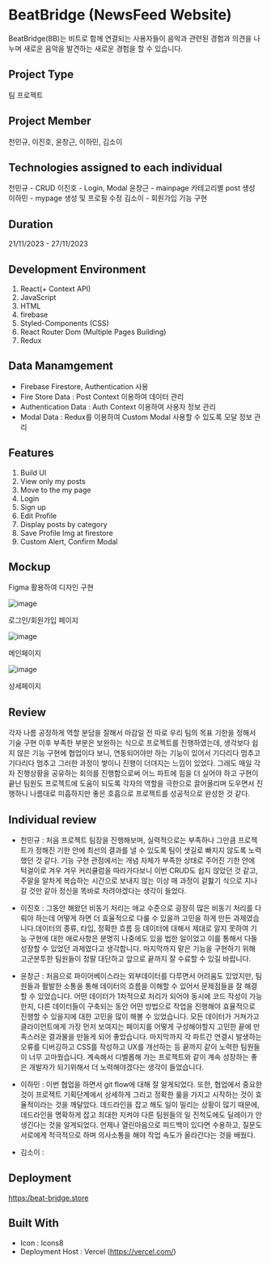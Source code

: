 # BeatBridge (NewsFeed Website)
BeatBridge(BB)는 비트로 함께 연결되는 사용자들이 음악과 관련된 경험과 의견을 나누며 새로운 음악을 발견하는 새로운 경험을 할 수 있습니다. 

## Project Type
팀 프로젝트

## Project Member
천민규, 이진호, 윤창근, 이하민, 김소이

## Technologies assigned to each individual
천민규 - CRUD
이진호 - Login, Modal
윤창근 - mainpage 카테고리별 post 생성
이하민 - mypage 생성 및 프로필 수정
김소이 - 회원가입 기능 구현

##  Duration
21/11/2023 - 27/11/2023

## Development Environment
1. React(+ Context API)
2. JavaScript
3. HTML
4. firebase
5. Styled-Components (CSS)
6. React Router Dom (Multiple Pages Building)
7. Redux

## Data Manamgement
- Firebase Firestore, Authentication 사용
- Fire Store Data : Post Context 이용하여 데이터 관리
- Authentication Data : Auth Context 이용하여 사용자 정보 관리
- Modal Data : Redux를 이용하여 Custom Modal 사용할 수 있도록 모달 정보 관리

## Features
1. Build UI
2. View only my posts
3. Move to the my page
4. Login
5. Sign up
6. Edit Profile
7. Display posts by category
8. Save Profile Img at firestore
9. Custom Alert, Confirm Modal 

## Mockup
Figma 활용하여 디자인 구현

![image](https://github.com/dygmm4288/team-newsfeed/assets/145360585/85d0831b-2a2e-4689-8e79-c1a943365fe4)
<p>로그인/회원가입 페이지</p>


![image](https://github.com/dygmm4288/team-newsfeed/assets/145360585/2c73abe0-7223-4068-b591-be4a7db69abb)
<p>메인페이지</p>

![image](https://github.com/dygmm4288/team-newsfeed/assets/145360585/e3132974-b560-4f1a-9099-421f6b0ddb45)
<p>상세페이지</p>

## Review
각자 나름 공정하게 역할 분담을 잘해서 마감일 전 따로 우리 팀의 목표 기한을 정해서 기술 구현 이후
부족한 부분은 보완하는 식으로 프로젝트를 진행하였는데, 생각보다 쉽지 않은 기능 구현에 협업이다 보니, 
연동되어야만 하는 기능이 있어서 기다리다 멈추고 기다리다 멈추고 그러한 과정이 쌓이니 진행이 더뎌지는 느낌이 있었다.
그래도 매일 각자 진행상황을 공유하는 회의를 진행함으로써 어느 파트에 힘을 더 실어야 하고 구현이 끝난 팀원도
프로젝트에 도움이 되도록 각자의 역할을 극한으로 끌어올리며 도우면서 진행하니 나름대로 미흡하지만 
좋은 호흡으로 프로젝트를 성공적으로 완성한 것 같다.

## Individual review
- 천민규 : 처음 프로젝트 팀장을 진행해보며, 실력적으로는 부족하나 그만큼 프로젝트가 정해진 기한 안에 최선의 결과를 낼 수 있도록 팀이 샛길로 빠지지 않도록 노력했던 것 같다.
        기능 구현 관점에서는 개념 자체가 부족한 상태로 주어진 기한 안에 턱걸이로 겨우 겨우 커리큘럼을 따라가다보니 이번 CRUD도 쉽지 않았던 것 같고,
        주말을 알차게 복습하는 시간으로 보내지 않는 이상 매 과정이 겉핧기 식으로 지나갈 것만 같아 정신을 똑바로 차려야겠다는 생각이 들었다.
- 이진호 :  그동안 해왔던 비동기 처리는 애교 수준으로 굉장히 많은 비동기 처리를 다뤄야 하는데 어떻게 하면 더 효율적으로 다룰 수 있을까 고민을 하게 만든 과제였습니다.데이터의 종류, 타입, 정확한 흐름 등 데이터에 대해서 제대로 알지 못하여 기능 구현에 대한 애로사항은 분명히 나중에도 있을 법한 일이었고 이를 통해서 다들 성장할 수 있었던 과제였다고 생각합니다. 마지막까지 맡은 기능을 구현하기 위해 고군분투한 팀원들이 정말 대단하고 앞으로 끝까지 잘 수료할 수 있길 바랍니다.

- 윤창근 : 처음으로 파이어베이스라는 외부데이터를 다루면서 어려움도 있었지만, 팀원들과 활발한 소통을 통해 데이터의 흐름을 이해할 수 있어서 문제점들을 잘 해결할 수 있었습니다.
        어떤 데이터가 1차적으로 처리가 되어야 동시에 코드 작성이 가능한지, 다른 데이터들이 구축되는 동안 어떤 방법으로 작업을 진행해야 효율적으로 진행할 수 있을지에 대한 고민을 많이
        해볼 수 있었습니다.
        모든 데이터가 거쳐가고 클라이언트에게 가장 먼저 보여지는 페이지를 어떻게 구성해야할지 고민한 끝에 만족스러운 결과물을 만들게 되어 좋았습니다.
        마지막까지 각 파트간 연결시 발생하는 오류를 디버깅하고 CSS를 작성하고 UX를 개선하는 등 끝까지 같이 노력한 팀원들이 너무 고마웠습니다.
        계속해서 디벨롭해 가는 프로젝트와 같이 계속 성장하는 좋은 개발자가 되기위해서 더 노력해야겠다는 생각이 들었습니다.
- 이하민 : 이번 협업을 하면서 git flow에 대해 잘 알게되었다. 또한, 협업에서 중요한 것이 프로젝트 기획단계에서 상세하게 그리고 정확한 룰을 가지고 시작하는 것이 효율적이라는 것을 깨달았다. 데드라인을 잡고 해도 일이 밀리는 상황이 많기 때문에, 데드라인을 명확하게 잡고 최대한 지켜야 다른 팀원들의 일 진척도에도 딜레이가 안생긴다는 것을 알게되었다. 언제나 열린마음으로 피드백이 있다면 수용하고, 질문도 서로에게 적극적으로 하며 의사소통을 해야 작업 속도가 올라간다는 것을 배웠다.

- 김소이 : 

## Deployment

[https:/beat-bridge.store](https://www.beat-bridge.store/)


## Built With
* Icon : Icons8
* Deployment Host : Vercel (https://vercel.com/)
